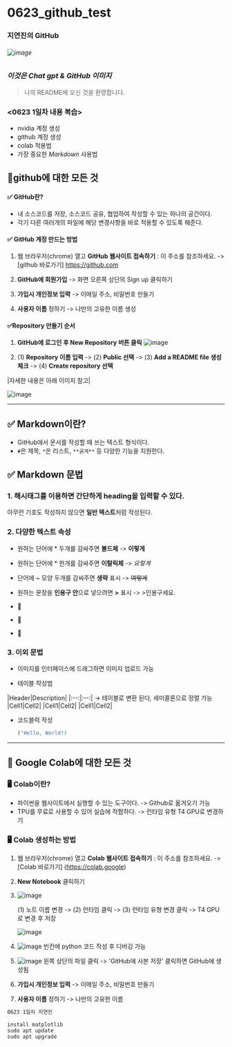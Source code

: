 # 0623_github_test
### 지연진의 GitHub 
###### ![image](https://github.com/user-attachments/assets/e936cf2d-5e83-43dc-bae1-322b1b4cee0b)

### *이것은 Chat gpt & GitHub 이미지*
> 나의 README에 오신 것을 환영합니다.

 
### <0623 1일차 내용 복습>
* nvidia 계정 생성
* github 계정 생성
* colab 적용법 
* 가장 중요한 *Markdown* 사용법

## 📌github에 대한 모든 것

#### ✅ GitHub란?
- 내 소스코드를 저장, 소스코드 공유, 협업하여 작성할 수 있는 하나의 공간이다.
- 각기 다른 여러개의 파일에 해당 변경사항을 바로 적용할 수 있도록 해준다.

#### ✅ GitHub 계정 만드는 방법

1. 웹 브라우저(chrome) 열고 **GitHub 웹사이트 접속하기** :
   이 주소를 참조하세요. -> [github 바로가기] https://github.com

2. **GitHub에 회원가입** -> 화면 오른쪽 상단의 Sign up 클릭하기

3. **가입시 개인정보 입력** -> 이메일 주소, 비밀번호 만들기

4. **사용자 이름** 정하기 -> 나만의 고유한 이름 생성


#### ✅Repository 만들기 순서

1. **GitHub에 로그인 후 New Repository 버튼 클릭**
![image](https://github.com/user-attachments/assets/51574b49-806e-46be-b862-e11d565645ae)

2. (1) **Repository 이름 입력** -> (2) **Public 선택** -> (3) **Add a README file 생성 체크** -> (4) **Create repository 선택**

|자세한 내용은 아래 이미지 참고|

![image](https://github.com/user-attachments/assets/08d3ab1a-2cb7-47b1-a4a3-0d2af51c7d8c)

___

## ✅ Markdown이란?
- GitHub에서 문서를 작성할 때 쓰는 텍스트 형식이다.
- `#`은 제목, `*`은 리스트, `**굵게**` 등 다양한 기능을 지원한다.

## ✅ Markdown 문법

### 1. 해시태그를 이용하면 간단하게 **heading**을 입력할 수 있다.
   아무런 기호도 작성하지 않으면 **일반 텍스트**처럼 작성된다.

### 2. 다양한 텍스트 속성
   - 원하는 단어에 * 두개를 감싸주면 **볼드체** -> **이렇게**
   
   - 원하는 단어에 * 한개를 감싸주면 **이탈릭체** -> *요렇게*

   - 단어에 ~ 모양 두개를 감싸주면 **생략** 표시 -> ~~여렇게~~

   - 원하는 문장을 **인용구 안**으로 넣으려면 **>** 표시 -> >인용구세요.

   - 🍑
   - 🍏
   - 🍓

### 3. 이외 문법
   - 이미지를 인터페이스에 드래그하면 이미지 업로드 가능
   
   - 테이블 작성법

|Header|Description|
|:--:|:--:| -> 테이블로 변환 된다, 세미콜론으로 정렬 가능
|Cell1|Cell2|
|Cell1|Cell2|
|Cell1|Cell2|
   
   - 코드블럭 작성
     ```python
     ("Hello, World!)
     ```

___
   

## 📌 Google Colab에 대한 모든 것

### 🖥 Colab이란?
- 파이썬을 웹사이트에서 실행할 수 있는 도구이다. -> Github로 옮겨오기 가능 
- TPU를 무료로 사용할 수 있어 실습에 적합하다. -> 런타임 유형 T4 GPU로 변경하기

### 🖥 Colab 생성하는 방법

1. 웹 브라우저(chrome) 열고 **Colab 웹사이트 접속하기** :
   이 주소를 참조하세요. -> [Colab 바로가기] (https://colab.google)

2. **New Notebook** 클릭하기

3. ![image](https://github.com/user-attachments/assets/a424d8ba-83d7-4dab-86b0-4e649d96e8ad)

   (1) 노트 이름 변경 -> (2) 런타임 클릭 -> (3) 런타임 유형 변경 클릭 -> T4 GPU로 변경 후 저장

   ![image](https://github.com/user-attachments/assets/e9da7907-cad2-4a13-a552-a6630aec9413)

4. ![image](https://github.com/user-attachments/assets/38331632-fcec-4844-bc1f-c0d73831dda0)
   빈칸에 python 코드 작성 후 디버깅 가능

5. ![image](https://github.com/user-attachments/assets/60c876a6-08ae-4f49-aeaf-ee81e5f39221)
   왼쪽 상단의 파일 클릭 -> 'GitHub에 사본 저장' 클릭하면 GitHub에 생성됨


  

   



7. **가입시 개인정보 입력** -> 이메일 주소, 비밀번호 만들기

8. **사용자 이름** 정하기 -> 나만의 고유한 이름










``` bash
0623 1일차 지연진
```
```
install matplotlib
sudo apt update
sudo apt upgrade
```
